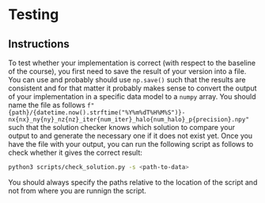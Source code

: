# Testing
## Instructions
To test whether your implementation is correct (with respect to the baseline of the course), you first need to save the result of your version into a file. You can use and probably should use `np.save()` such that the results are consistent and for that matter it probably makes sense to convert the output of your implementation in a specific data model to a `numpy` array. You should name the file as follows `f"{path}/{datetime.now().strftime("%Y%m%dT%H%M%S")}-nx{nx}_ny{ny}_nz{nz}_iter{num_iter}_halo{num_halo}_p{precision}.npy"` such that the solution checker knows which solution to compare your output to and generate the necessary one if it does not exist yet. Once you have the file with your output, you can run the following script as follows to check whether it gives the correct result:
```bash
python3 scripts/check_solution.py -s <path-to-data>
```

You should always specify the paths relative to the location of the script and not from where you are runnign the script.
